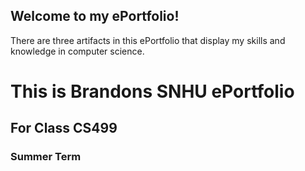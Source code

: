 ## Welcome to my ePortfolio!

There are three artifacts in this ePortfolio that display my skills and knowledge in computer science.

# This is Brandons SNHU ePortfolio
## For Class CS499
### Summer Term

